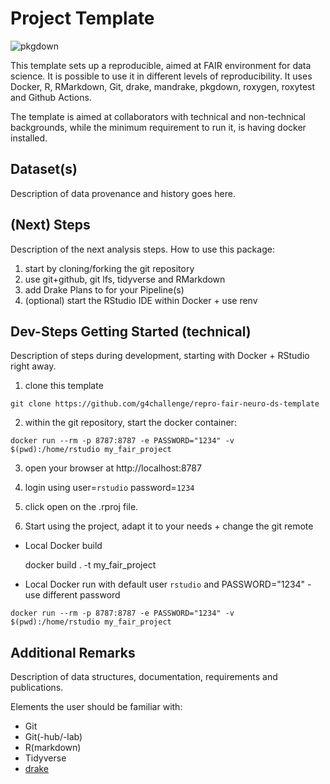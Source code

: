 # Project Template

![pkgdown](https://github.com/g4challenge/repro-fair-neuro-ds-template/workflows/pkgdown/badge.svg?branch=master)

This template sets up a reproducible, aimed at FAIR environment for data science. It is possible to use it in different levels of reproducibility. It uses Docker, R, RMarkdown, Git, drake, mandrake, pkgdown, roxygen, roxytest and Github Actions.

The template is aimed at collaborators with technical and non-technical backgrounds, while the minimum requirement to run it, is having docker installed.

## Dataset(s)
Description of data provenance and history goes here.

## (Next) Steps
Description of the next analysis steps. How to use this package:

1. start by cloning/forking the git repository
2. use git+github, git lfs, tidyverse and RMarkdown
3. add Drake Plans to for your Pipeline(s)
4. (optional) start the RStudio IDE within Docker + use renv


## Dev-Steps Getting Started (technical)

Description of steps during development, starting with Docker + RStudio right away.

1. clone this template

```
git clone https://github.com/g4challenge/repro-fair-neuro-ds-template
```

2. within the git repository, start the docker container:

```
docker run --rm -p 8787:8787 -e PASSWORD="1234" -v $(pwd):/home/rstudio my_fair_project 
```

3. open your browser at http://localhost:8787 

4. login using user=`rstudio` password=`1234`

5. click open on the .rproj file.

6. Start using the project, adapt it to your needs + change the git remote


- Local Docker build
    
    docker build . -t my_fair_project

- Local Docker run with default user `rstudio` and PASSWORD="1234" - use different password

```
docker run --rm -p 8787:8787 -e PASSWORD="1234" -v $(pwd):/home/rstudio my_fair_project
```
    
## Additional Remarks

Description of data structures, documentation, requirements and publications.

Elements the user should be familiar with:
- Git
- Git(-hub/-lab)
- R(markdown)
- Tidyverse
- [drake](https://books.ropensci.org/drake/)
